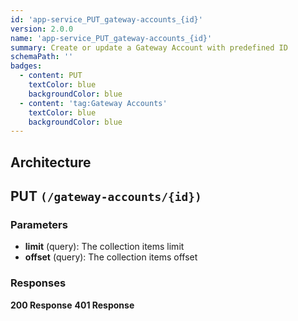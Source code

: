 ```yaml
---
id: 'app-service_PUT_gateway-accounts_{id}'
version: 2.0.0
name: 'app-service_PUT_gateway-accounts_{id}'
summary: Create or update a Gateway Account with predefined ID
schemaPath: ''
badges:
  - content: PUT
    textColor: blue
    backgroundColor: blue
  - content: 'tag:Gateway Accounts'
    textColor: blue
    backgroundColor: blue
---
```

## Architecture
<NodeGraph />



## PUT `(/gateway-accounts/{id})`

### Parameters
- **limit** (query): The collection items limit
- **offset** (query): The collection items offset




### Responses
**200 Response**
<SchemaViewer file="response-200.json" maxHeight="500" id="response-200" />
      **401 Response**
<SchemaViewer file="response-401.json" maxHeight="500" id="response-401" />
